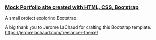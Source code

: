 <a href="https://soundwanders.github.io/portfolio"><h3>Mock Portfolio site created with HTML, CSS, Bootstrap</h3></a>

A small project exploring Bootstrap.

A big thank you to Jerome LaChaud for crafting this Bootstrap template. 
https://jeromelachaud.com/freelancer-theme/
